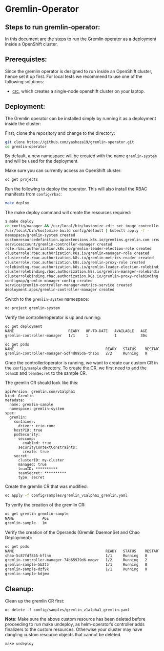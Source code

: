 # Gremlin-Operator

## Steps to run gremlin-operator:

In this document are the steps to run the Gremlin operator as a deployment inside a OpenShift cluster.

## Prerequistes:

Since the gremlin operator is designed to run inside an OpenShift cluster, hence set it up first. For local tests we recommend to use one of the following solutions:
* [crc](https://github.com/code-ready/crc), which creates a single-node openshift cluster on your laptop.

## Deployment:

The Gremlin operator can be installed simply by running it as a deployment inside the cluster:

First, clone the repository and change to the directory:

```sh
git clone https://github.com/yashoza19/gremlin-operator.git
cd gremlin-operator
```

By default, a new namespace will be created with the name `gremlin-system` and will be used for the deployment.

Make sure you can currently access an OpenShift cluster:

```sh
oc get projects
```

Run the following to deploy the operator. This will also install the RBAC manifests from `config/rbac`:

```sh
make deploy
```

The make deploy command will create the resources required:

```sh
$ make deploy
cd config/manager && /usr/local/bin/kustomize edit set image controller=quay.io/yoza/gremlin-controller:2.16.2
/usr/local/bin/kustomize build config/default | kubectl apply -f -
namespace/gremlin-system created
customresourcedefinition.apiextensions.k8s.io/gremlins.gremlin.com created
serviceaccount/gremlin-controller-manager created
role.rbac.authorization.k8s.io/gremlin-leader-election-role created
clusterrole.rbac.authorization.k8s.io/gremlin-manager-role created
clusterrole.rbac.authorization.k8s.io/gremlin-metrics-reader created
clusterrole.rbac.authorization.k8s.io/gremlin-proxy-role created
rolebinding.rbac.authorization.k8s.io/gremlin-leader-election-rolebinding created
clusterrolebinding.rbac.authorization.k8s.io/gremlin-manager-rolebinding created
clusterrolebinding.rbac.authorization.k8s.io/gremlin-proxy-rolebinding created
configmap/gremlin-manager-config created
service/gremlin-controller-manager-metrics-service created
deployment.apps/gremlin-controller-manager created
```
Switch to the `gremlin-system` namespace:

```sh
oc project gremlin-system
```

Verify the controller/operator is up and running:

```sh
oc get deployment
NAME                         READY   UP-TO-DATE   AVAILABLE   AGE
gremlin-controller-manager   1/1     1            1           30s
```

```sh
oc get pods
NAME                                          READY   STATUS    RESTARTS   AGE
gremlin-controller-manager-5df4d895d6-ths5x   2/2     Running   0          45s
```

Once the controller/operator is running, we want to create our custom CR in the `config/sample` directory. To create the CR, we first need to add the `teamID` and `teamSecret` to the sample CR.

The gremlin CR should look like this:

```
apiVersion: gremlin.com/v1alpha1
kind: Gremlin
metadata:
  name: gremlin-sample
  namespace: gremlin-system
spec:
  gremlin:
    container:
      driver: crio-runc
    hostPID: true
    podSecurity:
      seccomp:
        enabled: true
      securityContextConstraints:
        create: true
    secret:
      clusterID: my-cluster
      managed: true
      teamID: **********
      teamSecret: **********
      type: secret
```

Create the gremlin CR that was modified:

```sh
oc apply -f config/samples/gremlin_v1alpha1_gremlin.yaml
```

To verify the creation of the gremlin CR:

```sh
oc get gremlin gremlin-sample
NAME             AGE
gremlin-sample   1m
```
Verify the creation of the Operands (Gremlin DaemonSet and Chao Deployment):

```sh
oc get pods
NAME                                          READY   STATUS    RESTARTS   AGE
chao-5c87fdf855-hflnm                         1/1     Running   0          63s
gremlin-controller-manager-74b65979d6-nmgvr   1/2     Running   2          13m
gremlin-sample-5b2t5                          1/1     Running   0          63s
gremlin-sample-dzf9k                          1/1     Running   0          63s
gremlin-sample-kdjmw
```


## Cleanup:

Clean up the gremlin CR first:
```
oc delete -f config/samples/gremlin_v1alpha1_gremlin.yaml
```

**Note:** Make sure the above custom resource has been deleted before proceeding to run make undeploy, as helm-operator’s controller adds finalizers to the custom resources. Otherwise your cluster may have dangling custom resource objects that cannot be deleted.

```
make undeploy
```
